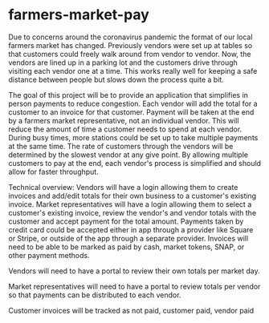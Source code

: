 # farmers-market-pay
Due to concerns around the coronavirus pandemic the format of our local farmers market has changed. Previously vendors were set up at tables so that customers could freely walk around from vendor to vendor. Now, the vendors are lined up in a parking lot and the customers drive through visiting each vendor one at a time. This works really well for keeping a safe distance between people but slows down the process quite a bit.

The goal of this project will be to provide an application that simplifies in person payments to reduce congestion. Each vendor will add the total for a customer to an invoice for that customer. Payment will be taken at the end by a farmers market representative, not an individual vendor. This will reduce the amount of time a customer needs to spend at each vendor. During busy times, more stations could be set up to take multiple payments at the same time. The rate of customers through the vendors will be determined by the slowest vendor at any give point. By allowing multiple customers to pay at the end, each vendor's process is simplified and should allow for faster throughput.

Technical overview:
Vendors will have a login allowing them to create invoices and add/edit totals for their own business to a customer's existing invoice.
Market representatives will have a login allowing them to select a customer's existing invoice, review the vendor's and vendor totals with the customer and accept payment for the total amount.
Payments taken by credit card could be accepted either in app through a provider like Square or Stripe, or outside of the app through a separate provider.
Invoices will need to be able to be marked as paid by cash, market tokens, SNAP, or other payment methods.

Vendors will need to have a portal to review their own totals per market day.

Market representatives will need to have a portal to review totals per vendor so that payments can be distributed to each vendor.

Customer invoices will be tracked as not paid, customer paid, vendor paid
